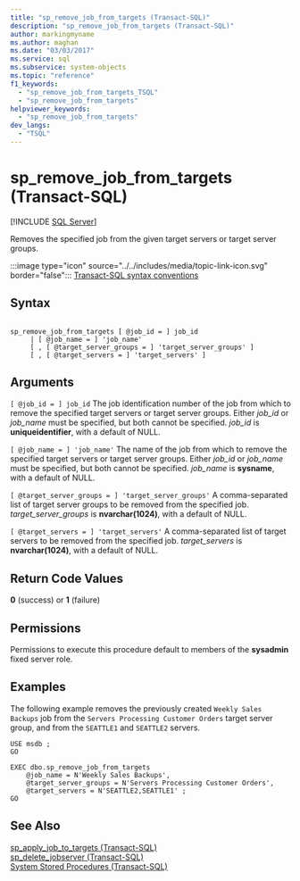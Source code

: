 ```yaml
---
title: "sp_remove_job_from_targets (Transact-SQL)"
description: "sp_remove_job_from_targets (Transact-SQL)"
author: markingmyname
ms.author: maghan
ms.date: "03/03/2017"
ms.service: sql
ms.subservice: system-objects
ms.topic: "reference"
f1_keywords:
  - "sp_remove_job_from_targets_TSQL"
  - "sp_remove_job_from_targets"
helpviewer_keywords:
  - "sp_remove_job_from_targets"
dev_langs:
  - "TSQL"
---
```

# sp_remove_job_from_targets (Transact-SQL)
[!INCLUDE [SQL Server](../../includes/applies-to-version/sqlserver.md)]

  Removes the specified job from the given target servers or target server groups.  
  
 :::image type="icon" source="../../includes/media/topic-link-icon.svg" border="false"::: [Transact-SQL syntax conventions](../../t-sql/language-elements/transact-sql-syntax-conventions-transact-sql.md)  
  
## Syntax  
  
```  
  
sp_remove_job_from_targets [ @job_id = ] job_id   
     | [ @job_name = ] 'job_name'   
     [ , [ @target_server_groups = ] 'target_server_groups' ]   
     [ , [ @target_servers = ] 'target_servers' ]  
```  
  
## Arguments  
`[ @job_id = ] job_id`
 The job identification number of the job from which to remove the specified target servers or target server groups. Either *job_id* or *job_name* must be specified, but both cannot be specified. *job_id* is **uniqueidentifier**, with a default of NULL.  
  
`[ @job_name = ] 'job_name'`
 The name of the job from which to remove the specified target servers or target server groups. Either *job_id* or *job_name* must be specified, but both cannot be specified. *job_name* is **sysname**, with a default of NULL.  
  
`[ @target_server_groups = ] 'target_server_groups'`
 A comma-separated list of target server groups to be removed from the specified job. *target_server_groups* is **nvarchar(1024)**, with a default of NULL.  
  
`[ @target_servers = ] 'target_servers'`
 A comma-separated list of target servers to be removed from the specified job. *target_servers* is **nvarchar(1024)**, with a default of NULL.  
  
## Return Code Values  
 **0** (success) or **1** (failure)  
  
## Permissions  
 Permissions to execute this procedure default to members of the **sysadmin** fixed server role.  
  
## Examples  
 The following example removes the previously created `Weekly Sales Backups` job from the `Servers Processing Customer Orders` target server group, and from the `SEATTLE1` and `SEATTLE2` servers.  
  
```  
USE msdb ;  
GO  
  
EXEC dbo.sp_remove_job_from_targets  
    @job_name = N'Weekly Sales Backups',  
    @target_server_groups = N'Servers Processing Customer Orders',   
    @target_servers = N'SEATTLE2,SEATTLE1' ;  
GO  
```  
  
## See Also  
 [sp_apply_job_to_targets &#40;Transact-SQL&#41;](../../relational-databases/system-stored-procedures/sp-apply-job-to-targets-transact-sql.md)   
 [sp_delete_jobserver &#40;Transact-SQL&#41;](../../relational-databases/system-stored-procedures/sp-delete-jobserver-transact-sql.md)   
 [System Stored Procedures &#40;Transact-SQL&#41;](../../relational-databases/system-stored-procedures/system-stored-procedures-transact-sql.md)  
  
  
